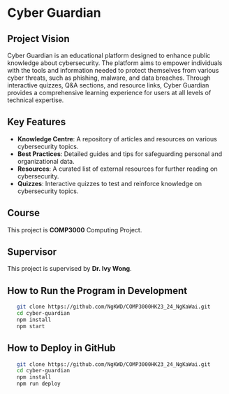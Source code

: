 # Cyber Guardian

## Project Vision
Cyber Guardian is an educational platform designed to enhance public knowledge about cybersecurity. The platform aims to empower individuals with the tools and information needed to protect themselves from various cyber threats, such as phishing, malware, and data breaches. Through interactive quizzes, Q&A sections, and resource links, Cyber Guardian provides a comprehensive learning experience for users at all levels of technical expertise.

## Key Features
- **Knowledge Centre**: A repository of articles and resources on various cybersecurity topics.
- **Best Practices**: Detailed guides and tips for safeguarding personal and organizational data.
- **Resources**: A curated list of external resources for further reading on cybersecurity.
- **Quizzes**: Interactive quizzes to test and reinforce knowledge on cybersecurity topics.

## Course
This project is **COMP3000** Computing Project.

## Supervisor
This project is supervised by **Dr. Ivy Wong**.

## How to Run the Program in Development
```bash
   git clone https://github.com/NgKWD/COMP3000HK23_24_NgKaWai.git
   cd cyber-guardian
   npm install
   npm start
```
## How to Deploy in GitHub
```bash
   git clone https://github.com/NgKWD/COMP3000HK23_24_NgKaWai.git
   cd cyber-guardian
   npm install
   npm run deploy
```